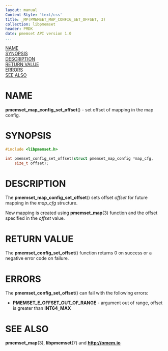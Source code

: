 ```yaml
---
layout: manual
Content-Style: 'text/css'
title: _MP(PMEMSET_MAP_CONFIG_SET_OFFSET, 3)
collection: libpmemset
header: PMDK
date: pmemset API version 1.0
...
```


[comment]: <> (SPDX-License-Identifier: BSD-3-Clause)
[comment]: <> (Copyright 2021, Intel Corporation)

[comment]: <> (pmemset_map_config_set_offset.3 -- man page for pmemset_map_config_set_offset)

[NAME](#name)<br />
[SYNOPSIS](#synopsis)<br />
[DESCRIPTION](#description)<br />
[RETURN VALUE](#return-value)<br />
[ERRORS](#errors)<br />
[SEE ALSO](#see-also)<br />

# NAME #

**pmemset_map_config_set_offset**() - set offset of mapping in the map config.

# SYNOPSIS #

```c
#include <libpmemset.h>

int pmemset_config_set_offset(struct pmemset_map_config *map_cfg,
	size_t offset);
```

# DESCRIPTION #

The **pmemset_map_config_set_offset**() sets offset *offset* for future mapping in the *map_cfg* structure.

New mapping is created using **pmemset_map**(3) function and the offset specified in the *offset* value.

# RETURN VALUE

The **pmemset_config_set_offset**() function returns 0 on success
or a negative error code on failure.

# ERRORS #

The **pmemset_config_set_offset**() can fail with the following errors:

* **PMEMSET_E_OFFSET_OUT_OF_RANGE** - argument out of range, offset is greater than
**INT64_MAX**

# SEE ALSO #

**pmemset_map**(3), **libpmemset**(7) and **<http://pmem.io>**
